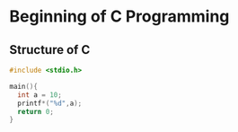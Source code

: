 
# Beginning of C Programming

## Structure of C
```C
#include <stdio.h>

main(){
  int a = 10;
  printf*("%d",a);
  return 0;
}
```
